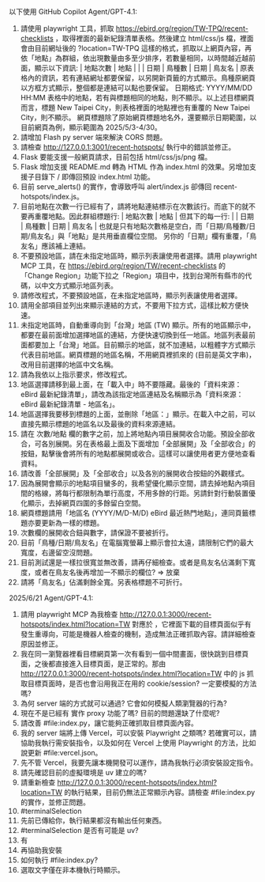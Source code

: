 以下使用 GitHub Copilot Agent/GPT-4.1:

1. 請使用 playwright 工具，抓取 https://ebird.org/region/TW-TPQ/recent-checklists ，取得裡面的最新紀錄清單表格。然後建立 html/css/js 檔，裡面會由目前網址後的 ?location=TW-TPQ 這樣的格式，抓取以上網頁內容，再依「地點」為群組，依出現數量由多至少排序，若數量相同，以時間越近越前面，顯示以下資訊:
| 地點次數 | 地點 |
|         | 日期 | 鳥種數 | 日期 | 鳥友名 |
原表格內的資訊，若有連結網址都要保留，以另開新頁籤的方式顯示。鳥種原網頁以方框方式顯示，整個都是連結可以點也要保留。
日期格式: YYYY/MM/DD HH:MM
表格中的地點，若有與標題相同的地點，則不顯示。以上述目標網頁而言，標題 New Taipei City，則表格裡面的地點裡也有重覆的 New Taipei City，則不顯示。
網頁標題除了原始網頁標題地名外，還要顯示日期範圍，以目前網頁為例，顯示範圍為 2025/5/3-4/30。
2. 請增加 Flash py server 端來解決 CORS 問題。
3. 請檢查 http://127.0.0.1:3001/recent-hotspots/ 執行中的錯誤並修正。
4. Flask 要能支援一般網頁請求，目前包括 html/css/js/png 檔。
5. Flask 增加支援 README.md 轉為 HTML 作為 index.html 的效果。另增加支援子目錄下 / 即傳回預設 index.html 功能。
6. 目前 serve_alerts() 的實作，會導致呼叫 alert/index.js 卻傳回 recent-hotspots/index.js。
7. 目前地點在次數一行已經有了，請將地點連結標示在次數該行。而底下的就不要再重覆地點。因此群組標題行:
| 地點次數 | 地點                         |
但其下的每一行:
|         | 日期 | 鳥種數 | 日期 | 鳥友名 |
也就是只有地點次數格是空白，而「日期/鳥種數/日期/鳥友名」與「地點」是共用垂直欄位空間。
另你的「日期」欄有重覆，「鳥友名」應該補上連結。
8. 不要預設地區，請在未指定地區時，顯示列表讓使用者選擇。請用 playwright MCP 工具，在 https://ebird.org/region/TW/recent-checklists 的「Change Region」功能下拉之「Region」項目中，找到台灣所有縣市的代碼，以中文方式顯示地區列表。
9. 請修改程式，不要預設地區，在未指定地區時，顯示列表讓使用者選擇。
10. 請用全部項目並列出來顯示連結的方式，不要用下拉方式，這樣比較方便快速。
11. 未指定地區時，自動重導向到「台灣」地區 (TW) 顯示。所有的地區顯示中，都要在最前面增加選擇地區的連結，方便快速切換到任一地區。地區列表最前面都要加上「台灣」地區。目前顯示的地區，就不加連結，以粗體字方式顯示代表目前地區。網頁標題的地區名稱，不用網頁裡抓來的 (目前是英文字串)，改用目前選擇的地區中文名稱。
12. 請為我依以上指示要求，修改程式。
13. 地區選擇請移到最上面，在「載入中」時不要隱藏。最後的「資料來源：eBird 最新紀錄清單」，請改為該指定地區連結及名稱顯示為「資料來源：eBird 最新紀錄清單 - 地區名」。
14. 地區選擇我要移到標題的上面，並刪除「地區：」顯示。在載入中之前，可以直接先顯示標題的地區名以及最後的資料來源連結。
15. 請在 次數/地點 欄的數字之前，加上將地點內項目展開收合功能。預設全部收合，可各別展開。另在表格最上面及下面增加「全部展開」及「全部收合」的按鈕，點擊後會將所有的地點都展開或收合。這樣可以讓使用者更方便地查看資料。
16. 請改善「全部展開」及「全部收合」以及各別的展開收合按鈕的外觀樣式。
17. 因為展開會顯示的地點項目蠻多的，我希望優化顯示空間，請去掉地點內項目間的格線，將每行都限制為單行高度，不用多餘的行距。另請針對行動裝置優化顯示，去掉網頁四圍的多餘留白空間。
18. 網頁標題請用「地區名 (YYYY/M/D-M/D) eBird 最近熱門地點」，連同頁籤標題亦要更新為一樣的標題。
19. 次數欄的展開收合鈕與數字，請保證不要被折行。
20. 目前「鳥種/日期/鳥友名」在電腦寬螢幕上顯示會拉太遠，請限制它們的最大寬度，右邊留空沒問題。
21. 目前測試還是一樣拉很寬並無改善，請再仔細檢查。或者是鳥友名佔滿剩下寬度，或者在鳥友名後再增加一不顯示的欄位?
    => 放棄
22. 請將「鳥友名」佔滿剩餘全寬。另表格標題不可折行。

2025/6/21 Agent/GPT-4.1:
1. 請用 playwright MCP 為我檢查 http://127.0.0.1:3000/recent-hotspots/index.html?location=TW 對應於 ，它裡面下載的目標頁面似乎有發生重導向，可能是機器人檢查的機制，造成無法正確抓取內容。請詳細檢查原因並修正。
2. 我在同一瀏覽器裡看目標網頁第一次有看到一個中間畫面，很快跳到目標頁面，之後都直接進入目標頁面，是正常的。那由 http://127.0.0.1:3000/recent-hotspots/index.html?location=TW 中的 js 抓取目標頁面時，是否也會沿用我正在用的 cookie/session? 一定要模擬的方法嗎?
3. 為何 server 端的方式就可以通過? 它會如何模擬人類瀏覽器的行為?
4. 現在不是已經有 實作 proxy 功能了嗎? 目前的問題還缺了什麼呢?
5. 請改善 #file:index.py，讓它能夠正確抓取目標頁面內容。
6. 我的 server 端將上傳 Vercel，可以安裝 Playwright 之類嗎? 若確實可以，請協助我執行需安裝指令，以及如何在 Vercel 上使用 Playwright 的方法，比如說更新 #file:vercel.json。
7. 先不管 Vercel，我要先讓本機開發可以運作，請為我執行必須安裝設定指令。
8. 請先確認目前的虛擬環境是 uv 建立的嗎?
9. 請重新檢查 http://127.0.0.1:3000/recent-hotspots/index.html?location=TW 的執行結果，目前仍無法正常顯示內容。請檢查 #file:index.py 的實作，並修正問題。
10. #terminalSelection
11. 先前已傳給你，執行結果都沒有輸出任何東西。
12. #terminalSelection 是否有可能是 uv?
13. 有
14. 再協助我安裝
15. 如何執行 #file:index.py?
16. 選取文字僅在非本機執行時顯示。